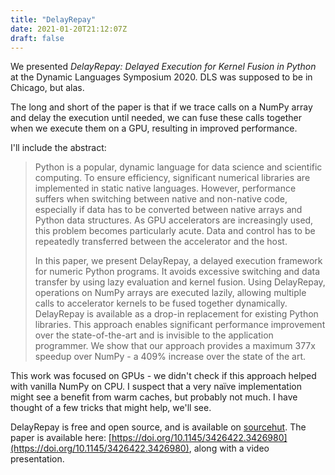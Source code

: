 ```yaml
---
title: "DelayRepay"
date: 2021-01-20T21:12:07Z
draft: false
---
```

We presented _DelayRepay: Delayed Execution for Kernel Fusion in Python_ at the Dynamic Languages Symposium 2020. DLS was supposed to be in Chicago, but alas.

The long and short of the paper is that if we trace calls on a NumPy array and
delay the execution until needed, we can fuse these calls together when we
execute them on a GPU, resulting in improved performance.

I'll include the abstract:

> Python is a popular, dynamic language for data science and scientific computing.
> To ensure efficiency, significant numerical libraries are implemented in static native languages. 
> However, performance suffers when switching between native and non-native code, especially if data has to be converted between native arrays and Python data structures.
> As GPU accelerators are increasingly used, this problem becomes particularly acute.
> Data and control has to be repeatedly transferred between the accelerator and the host.
>
> In this paper, we present DelayRepay, a delayed execution framework for numeric Python programs.
> It avoids excessive switching and data transfer by using lazy evaluation and kernel fusion. 
> Using DelayRepay, operations on NumPy arrays are executed lazily, allowing multiple calls to accelerator kernels to be fused together dynamically.
> DelayRepay is available as a drop-in replacement for existing Python libraries.
> This approach enables significant performance improvement over the state-of-the-art and is invisible to the application programmer.
> We show that our approach provides a maximum 377x speedup over NumPy - a
> 409% increase over the state of the art.

This work was focused on GPUs - we didn't check if this approach helped with
vanilla NumPy on CPU. I suspect that a very naïve implementation might see a
benefit from warm caches, but probably not much. I have thought of a few tricks
that might help, we'll see.

DelayRepay is free and open source, and is available on
[sourcehut](https://git.sr.ht/~magnusmorton/delayrepay). The paper is available
here:
[https://doi.org/10.1145/3426422.3426980](https://doi.org/10.1145/3426422.3426980),
along with a video presentation.
